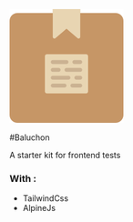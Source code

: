 ![Baluchon](assets/images/baluchon.svg) 

#Baluchon

A starter kit for frontend tests

### With :
 
 - TailwindCss
 - AlpineJs

